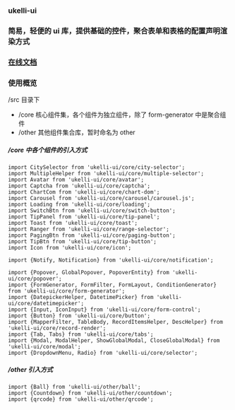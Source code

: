 ### ukelli-ui

### 简易，轻便的 ui 库，提供基础的控件，聚合表单和表格的配置声明渲染方式

### [在线文档](https://ukelli.github.io/uklli-ui-document/#/globals/Overview/)

### 使用概览

/src 目录下

- /core  核心组件集，各个组件为独立组件，除了 form-generator 中是聚合组件
- /other 其他组件集合库，暂时命名为 other

##### /core 中各个组件的引入方式

```
import CitySelector from 'ukelli-ui/core/city-selector';
import MultipleHelper from 'ukelli-ui/core/multiple-selector';
import Avatar from 'ukelli-ui/core/avatar';
import Captcha from 'ukelli-ui/core/captcha';
import ChartCom from 'ukelli-ui/core/chart-dom';
import Carousel from 'ukelli-ui/core/carousel/carousel.js';
import Loading from 'ukelli-ui/core/loading';
import SwitchBtn from 'ukelli-ui/core/switch-button';
import TipPanel from 'ukelli-ui/core/tip-panel';
import Toast from 'ukelli-ui/core/toast';
import Ranger from 'ukelli-ui/core/range-selector';
import PagingBtn from 'ukelli-ui/core/paging-button';
import TipBtn from 'ukelli-ui/core/tip-button';
import Icon from 'ukelli-ui/core/icon';

import {Notify, Notification} from 'ukelli-ui/core/notification';

import {Popover, GlobalPopover, PopoverEntity} from 'ukelli-ui/core/popover';
import {FormGenerator, FormFilter, FormLayout, ConditionGenerator} from 'ukelli-ui/core/form-generator';
import {DatepickerHelper, DatetimePicker} from 'ukelli-ui/core/datetimepicker';
import {Input, IconInput} from 'ukelli-ui/core/form-control';
import {Button} from 'ukelli-ui/core/button';
import {MapperFilter, TableBody, RecordItemsHelper, DescHelper} from 'ukelli-ui/core/record-render';
import {Tab, Tabs} from 'ukelli-ui/core/tabs';
import {Modal, ModalHelper, ShowGlobalModal, CloseGlobalModal} from 'ukelli-ui/core/modal';
import {DropdownMenu, Radio} from 'ukelli-ui/core/selector';
```

##### /other 引入方式

```
import {Ball} from 'ukelli-ui/other/ball';
import {Countdown} from 'ukelli-ui/other/countdown';
import {qrcode} from 'ukelli-ui/other/qrcode';
```

